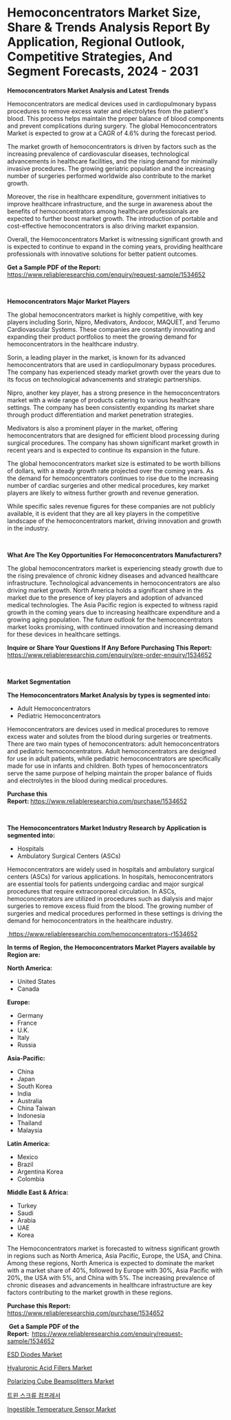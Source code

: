 <p><h1>Hemoconcentrators Market Size, Share & Trends Analysis Report By Application, Regional Outlook, Competitive Strategies, And Segment Forecasts, 2024 - 2031</h1></p><p><strong>Hemoconcentrators Market Analysis and Latest Trends</strong></p>
<p><p>Hemoconcentrators are medical devices used in cardiopulmonary bypass procedures to remove excess water and electrolytes from the patient's blood. This process helps maintain the proper balance of blood components and prevent complications during surgery. The global Hemoconcentrators Market is expected to grow at a CAGR of 4.6% during the forecast period.</p><p>The market growth of hemoconcentrators is driven by factors such as the increasing prevalence of cardiovascular diseases, technological advancements in healthcare facilities, and the rising demand for minimally invasive procedures. The growing geriatric population and the increasing number of surgeries performed worldwide also contribute to the market growth.</p><p>Moreover, the rise in healthcare expenditure, government initiatives to improve healthcare infrastructure, and the surge in awareness about the benefits of hemoconcentrators among healthcare professionals are expected to further boost market growth. The introduction of portable and cost-effective hemoconcentrators is also driving market expansion.</p><p>Overall, the Hemoconcentrators Market is witnessing significant growth and is expected to continue to expand in the coming years, providing healthcare professionals with innovative solutions for better patient outcomes.</p></p>
<p><strong>Get a Sample PDF of the Report:&nbsp;</strong> <a href="https://www.reliableresearchiq.com/enquiry/request-sample/1534652">https://www.reliableresearchiq.com/enquiry/request-sample/1534652</a></p>
<p>&nbsp;</p>
<p><strong>Hemoconcentrators Major Market Players</strong></p>
<p><p>The global hemoconcentrators market is highly competitive, with key players including Sorin, Nipro, Medivators, Andocor, MAQUET, and Terumo Cardiovascular Systems. These companies are constantly innovating and expanding their product portfolios to meet the growing demand for hemoconcentrators in the healthcare industry.</p><p>Sorin, a leading player in the market, is known for its advanced hemoconcentrators that are used in cardiopulmonary bypass procedures. The company has experienced steady market growth over the years due to its focus on technological advancements and strategic partnerships.</p><p>Nipro, another key player, has a strong presence in the hemoconcentrators market with a wide range of products catering to various healthcare settings. The company has been consistently expanding its market share through product differentiation and market penetration strategies.</p><p>Medivators is also a prominent player in the market, offering hemoconcentrators that are designed for efficient blood processing during surgical procedures. The company has shown significant market growth in recent years and is expected to continue its expansion in the future.</p><p>The global hemoconcentrators market size is estimated to be worth billions of dollars, with a steady growth rate projected over the coming years. As the demand for hemoconcentrators continues to rise due to the increasing number of cardiac surgeries and other medical procedures, key market players are likely to witness further growth and revenue generation.</p><p>While specific sales revenue figures for these companies are not publicly available, it is evident that they are all key players in the competitive landscape of the hemoconcentrators market, driving innovation and growth in the industry.</p></p>
<p>&nbsp;</p>
<p><strong>What Are The Key Opportunities For Hemoconcentrators Manufacturers?</strong></p>
<p><p>The global hemoconcentrators market is experiencing steady growth due to the rising prevalence of chronic kidney diseases and advanced healthcare infrastructure. Technological advancements in hemoconcentrators are also driving market growth. North America holds a significant share in the market due to the presence of key players and adoption of advanced medical technologies. The Asia Pacific region is expected to witness rapid growth in the coming years due to increasing healthcare expenditure and a growing aging population. The future outlook for the hemoconcentrators market looks promising, with continued innovation and increasing demand for these devices in healthcare settings.</p></p>
<p><strong>Inquire or Share Your Questions If Any Before Purchasing This Report:</strong> <a href="https://www.reliableresearchiq.com/enquiry/pre-order-enquiry/1534652">https://www.reliableresearchiq.com/enquiry/pre-order-enquiry/1534652</a></p>
<p>&nbsp;</p>
<p><strong>Market Segmentation</strong></p>
<p><strong>The Hemoconcentrators Market Analysis by types is segmented into:</strong></p>
<p><ul><li>Adult Hemoconcentrators</li><li>Pediatric Hemoconcentrators</li></ul></p>
<p><p>Hemoconcentrators are devices used in medical procedures to remove excess water and solutes from the blood during surgeries or treatments. There are two main types of hemoconcentrators: adult hemoconcentrators and pediatric hemoconcentrators. Adult hemoconcentrators are designed for use in adult patients, while pediatric hemoconcentrators are specifically made for use in infants and children. Both types of hemoconcentrators serve the same purpose of helping maintain the proper balance of fluids and electrolytes in the blood during medical procedures.</p></p>
<p><strong>Purchase this Report:&nbsp;</strong><a href="https://www.reliableresearchiq.com/purchase/1534652">https://www.reliableresearchiq.com/purchase/1534652</a></p>
<p>&nbsp;</p>
<p><strong>The Hemoconcentrators Market Industry Research by Application is segmented into:</strong></p>
<p><ul><li>Hospitals</li><li>Ambulatory Surgical Centers (ASCs)</li></ul></p>
<p><p>Hemoconcentrators are widely used in hospitals and ambulatory surgical centers (ASCs) for various applications. In hospitals, hemoconcentrators are essential tools for patients undergoing cardiac and major surgical procedures that require extracorporeal circulation. In ASCs, hemoconcentrators are utilized in procedures such as dialysis and major surgeries to remove excess fluid from the blood. The growing number of surgeries and medical procedures performed in these settings is driving the demand for hemoconcentrators in the healthcare industry.</p></p>
<p><a href="https://www.reliableresearchiq.com/hemoconcentrators-r1534652">&nbsp;https://www.reliableresearchiq.com/hemoconcentrators-r1534652</a></p>
<p><strong>In terms of Region, the Hemoconcentrators Market Players available by Region are:</strong></p>
<p>
    <p> <strong> North America: </strong>
        <ul>
            <li>United States</li>
            <li>Canada</li>
        </ul>
        </p> 
    <p> <strong> Europe: </strong>
        <ul>
            <li>Germany</li>
            <li>France</li>
            <li>U.K.</li>
            <li>Italy</li>
            <li>Russia</li>
        </ul>
        </p> 
    <p> <strong> Asia-Pacific: </strong>
        <ul>
            <li>China</li>
            <li>Japan</li>
            <li>South Korea</li>
            <li>India</li>
            <li>Australia</li>
            <li>China Taiwan</li>
            <li>Indonesia</li>
            <li>Thailand</li>
            <li>Malaysia</li>
        </ul>
        </p> 
    <p> <strong> Latin America: </strong>
        <ul>
            <li>Mexico</li>
            <li>Brazil</li>
            <li>Argentina Korea</li>
            <li>Colombia</li>
        </ul>
        </p> 
    <p> <strong> Middle East & Africa: </strong>
        <ul>
            <li>Turkey</li>
            <li>Saudi</li>
            <li>Arabia</li>
            <li>UAE</li>
            <li>Korea</li>
        </ul>
    </p>
    </p>
<p><p>The Hemoconcentrators market is forecasted to witness significant growth in regions such as North America, Asia Pacific, Europe, the USA, and China. Among these regions, North America is expected to dominate the market with a market share of 40%, followed by Europe with 30%, Asia Pacific with 20%, the USA with 5%, and China with 5%. The increasing prevalence of chronic diseases and advancements in healthcare infrastructure are key factors contributing to the market growth in these regions.</p></p>
<p><strong>Purchase this Report: </strong><a href="https://www.reliableresearchiq.com/purchase/1534652">https://www.reliableresearchiq.com/purchase/1534652</a></p>
<p>&nbsp;<strong>Get a Sample PDF of the Report:&nbsp;&nbsp;</strong><a href="https://www.reliableresearchiq.com/enquiry/request-sample/1534652">https://www.reliableresearchiq.com/enquiry/request-sample/1534652</a></p>
<p><strong></strong></p>
<p><p><a href="https://medium.com/@ivethfonsecal57/global-esd-diodes-market-is-projected-to-grow-at-a-cagr-of-6-2-3762ec261f40">ESD Diodes Market</a></p><p><a href="https://github.com/xphhkedv5/Market-Research-Report-List-1/blob/main/hyaluronic-acid-fillers-market.md">Hyaluronic Acid Fillers Market</a></p><p><a href="https://medium.com/@madisynreinger/global-polarizing-cube-beamsplitters-market-share-and-growth-opportunities-and-market-size-growing-349a290745be">Polarizing Cube Beamsplitters Market</a></p><p><a href="https://github.com/vss5505pa7z1p/Market-Research-Report-List-3/blob/main/268868674852.md">트윈 스크류 컴프레서</a></p><p><a href="https://github.com/rontaybrewer02024/Market-Research-Report-List-1/blob/main/ingestible-temperature-sensor-market.md">Ingestible Temperature Sensor Market</a></p></p>